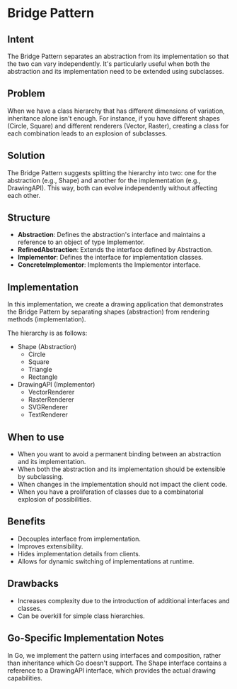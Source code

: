 # Bridge Pattern

## Intent
The Bridge Pattern separates an abstraction from its implementation so that the two can vary independently. It's particularly useful when both the abstraction and its implementation need to be extended using subclasses.

## Problem
When we have a class hierarchy that has different dimensions of variation, inheritance alone isn't enough. For instance, if you have different shapes (Circle, Square) and different renderers (Vector, Raster), creating a class for each combination leads to an explosion of subclasses.

## Solution
The Bridge Pattern suggests splitting the hierarchy into two: one for the abstraction (e.g., Shape) and another for the implementation (e.g., DrawingAPI). This way, both can evolve independently without affecting each other.

## Structure
- **Abstraction**: Defines the abstraction's interface and maintains a reference to an object of type Implementor.
- **RefinedAbstraction**: Extends the interface defined by Abstraction.
- **Implementor**: Defines the interface for implementation classes.
- **ConcreteImplementor**: Implements the Implementor interface.

## Implementation
In this implementation, we create a drawing application that demonstrates the Bridge Pattern by separating shapes (abstraction) from rendering methods (implementation).

The hierarchy is as follows:
- Shape (Abstraction)
  - Circle
  - Square
  - Triangle
  - Rectangle
- DrawingAPI (Implementor)
  - VectorRenderer
  - RasterRenderer
  - SVGRenderer
  - TextRenderer

## When to use
- When you want to avoid a permanent binding between an abstraction and its implementation.
- When both the abstraction and its implementation should be extensible by subclassing.
- When changes in the implementation should not impact the client code.
- When you have a proliferation of classes due to a combinatorial explosion of possibilities.

## Benefits
- Decouples interface from implementation.
- Improves extensibility.
- Hides implementation details from clients.
- Allows for dynamic switching of implementations at runtime.

## Drawbacks
- Increases complexity due to the introduction of additional interfaces and classes.
- Can be overkill for simple class hierarchies.

## Go-Specific Implementation Notes
In Go, we implement the pattern using interfaces and composition, rather than inheritance which Go doesn't support. The Shape interface contains a reference to a DrawingAPI interface, which provides the actual drawing capabilities.
